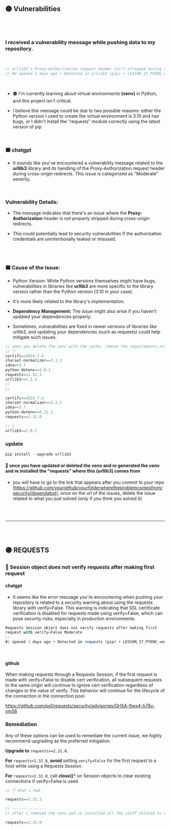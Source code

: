 ## 🟡 Vulnerabilities

<br>
<br>


### I received a vulnerability message while pushing data to my repository.

<br>

```javascript
// urllib3's Proxy-Authorization request header isn't stripped during cross-origin redirects Moderate
// #2 opened 3 days ago • Detected in urllib3 (pip) • LESSON_17_PYENV_venv_test/requirements.txt
```

<br>

- 🟠 I'm currently learning about virtual environments **(venv)** in Python, and this project isn't critical.

- I believe this message could be due to two possible reasons: either the Python version I used to create the virtual environment is 3.10 and has bugs, or I didn't install the "requests" module correctly using the latest version of pip

<br>


### 🟦 chatgpt

- It sounds like you've encountered a vulnerability message related to the **urllib3** library and its handling of the Proxy-Authorization request header during cross-origin redirects. This issue is categorized as "Moderate" severity.

<br>



### Vulnerability Details:

- The message indicates that there's an issue where the **Proxy-Authorization** header is not properly stripped during cross-origin redirects.

- This could potentially lead to security vulnerabilities if the authorization credentials are unintentionally leaked or misused.

<br>
<br>


### 🟩 Cause of the Issue:

- Python Version: While Python versions themselves might have bugs, vulnerabilities in libraries like **urllib3** are more specific to the library version rather than the Python version (3.10 in your case).

- It's more likely related to the library's implementation.

- **Dependency Management:** The issue might also arise if you haven't updated your dependencies properly.

- Sometimes, vulnerabilities are fixed in newer versions of libraries like urllib3, and updating your dependencies (such as requests) could help mitigate such issues.

```javascript
// when you delete the venv with the cache, remove the requirements.txt also, check the python version you have within the interpreter and open the terminal with the + , dont split the terminal
// ✋
certifi==2024.7.4
charset-normalizer==3.3.2
idna==3.7
python-dotenv==1.0.1
requests==2.32.3
urllib3==2.2.2
//
//

certifi==2024.7.4
charset-normalizer==3.3.2
idna==3.7
python-dotenv==0.21.1
requests==2.31.0

// 🤾
urllib3==2.0.7
```

### update

```javascript
pip install --upgrade urllib3

```

#### 🔴 once you have updated or deleted the venv and re generated the venv and re installed the "requests" where this (urllib3) comes from

- you will have to go to the link that appears after you commit to your repo (https://github.com/yourgithub/yourfolderwheretheproblemcomesfrom/security/dependabot), once on the url of the issues, delete the issue related to what you just solved (only if you think you solved it)


<br>
<br>

---


<br>
<br>

## 🟣 REQUESTS

### 🔴 Session object does not verify requests after making first request

#### chatgpt

- It seems like the error message you're encountering when pushing your repository is related to a security warning about using the requests library with verify=False. This warning is indicating that SSL certificate verification is disabled for requests made using verify=False, which can pose security risks, especially in production environments.



```javascript
Requests Session object does not verify requests after making first
request with verify=False Moderate
//
#1 opened 3 days ago • Detected in requests (pip) • LESSON_17_PYENV_venv_test/requirements.txt
```


<br>


#### github


When making requests through a Requests Session, if the first request is made with verify=False to disable cert verification, all subsequent requests to the same origin will continue to ignore cert verification regardless of changes to the value of verify. This behavior will continue for the lifecycle of the connection in the connection pool.

https://github.com/psf/requests/security/advisories/GHSA-9wx4-h78v-vm56



### Remediation
Any of these options can be used to remediate the current issue, we highly recommend upgrading as the preferred mitigation.

**Upgrade to** `requests>=2.32.0.`

**For** `requests<2.32.0`, **avoid** setting `verify=False` for the first request to a host while using a Requests Session.


**For** `requests<2.32.0`, call **close()*** on Session objects to clear existing connections if verify=False is used.

```javascript
// ✋ what i had

requests==2.32.3

// ---------------
// after i removed the venv and re installed all the stuff related to venv

requests==2.31.0
```
